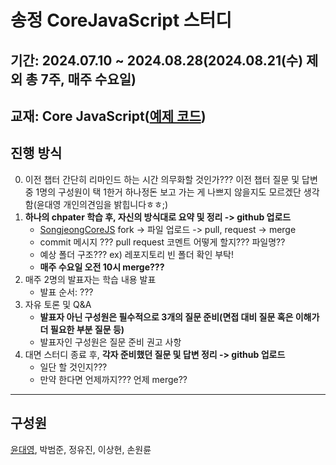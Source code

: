 # 송정 CoreJavaScript 스터디

## 기간: 2024.07.10 ~ 2024.08.28(2024.08.21(수) 제외 총 7주, 매주 수요일)

## 교재: Core JavaScript([예제 코드](https://github.com/wikibook/corejs))

## 진행 방식
0. 이전 챕터 간단히 리마인드 하는 시간 의무화할 것인가??? 이전 챕터 질문 및 답변 중 1명의 구성원이 택 1한거 하나정돈 보고 가는 게 나쁘지 않을지도 모르겠단 생각함(윤대영 개인의견임을 밝힙니다ㅎㅎ;)
1. **하나의 chpater 학습 후, 자신의 방식대로 요약 및 정리 -> github 업로드**
    * [SongjeongCoreJS](https://github.com/SometimesThinks/SongjeongCoreJS) fork -> 파일 업로드 -> pull, request -> merge
    * commit 메시지 ??? pull request 코멘트 어떻게 할지??? 파일명??
    * 예상 폴더 구조??? ex) 레포지토리 빈 폴더 확인 부탁!
    * **매주 수요일 오전 10시 merge???**
2. 매주 2명의 발표자는 학습 내용 발표
    * 발표 순서: ???
3. 자유 토론 및 Q&A
    * **발표자 아닌 구성원은 필수적으로 3개의 질문 준비(면접 대비 질문 혹은 이해가 더 필요한 부분 질문 등)**
    * 발표자인 구성원은 질문 준비 권고 사항
4. 대면 스터디 종료 후, **각자 준비했던 질문 및 답변 정리 -> github 업로드**
    * 일단 할 것인지???
    * 만약 한다면 언제까지??? 언제 merge??

---

## 구성원
[윤대영](https://github.com/SometimesThinks), 박범준, 정유진, 이상현, 손원륜

